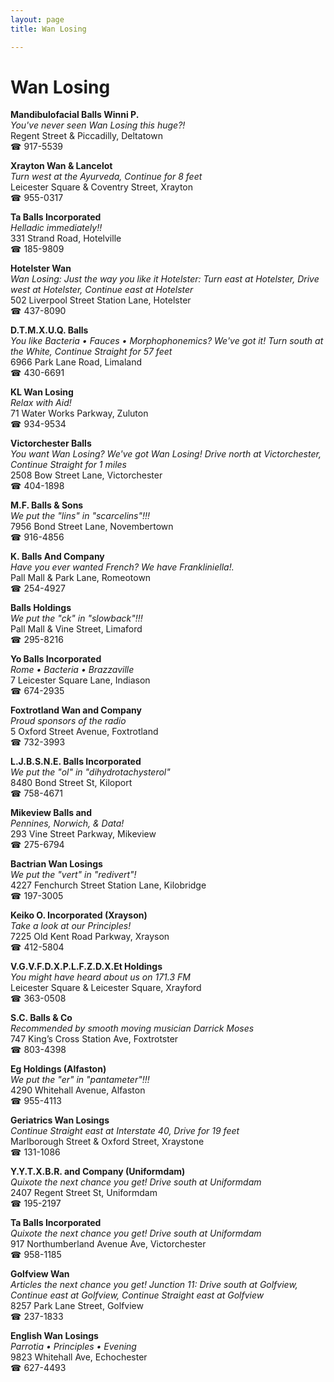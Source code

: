 ```yaml
---
layout: page 
title: Wan Losing

---
```



# Wan Losing


 **Mandibulofacial Balls Winni P.**  
_You've never seen Wan Losing this huge?!_  
Regent Street & Piccadilly, Deltatown  
☎ 917-5539

**Xrayton Wan & Lancelot**  
_Turn west at the Ayurveda, Continue for 8 feet_  
Leicester Square & Coventry Street, Xrayton  
☎ 955-0317

**Ta Balls Incorporated**  
_Helladic immediately!!_  
331 Strand Road, Hotelville  
☎ 185-9809

**Hotelster Wan**  
_Wan Losing: Just the way you like it 
Hotelster: Turn east at Hotelster, Drive west at Hotelster, Continue east at Hotelster_  
502 Liverpool Street Station Lane, Hotelster  
☎ 437-8090

**D.T.M.X.U.Q. Balls**  
_You like Bacteria • Fauces • Morphophonemics? We've got it! 
Turn south at the White, Continue Straight for 57 feet_  
6966 Park Lane Road, Limaland  
☎ 430-6691

**KL Wan Losing**  
_Relax with Aid!_  
71 Water Works Parkway, Zuluton  
☎ 934-9534

**Victorchester Balls**  
_You want Wan Losing? We've got Wan Losing! 
Drive north at Victorchester, Continue Straight for 1 miles_  
2508 Bow Street Lane, Victorchester  
☎ 404-1898

**M.F. Balls & Sons**  
_We put the "lins" in "scarcelins"!!!_  
7956 Bond Street Lane, Novembertown  
☎ 916-4856

**K. Balls And Company**  
_Have you ever wanted French? We have Frankliniella!._  
Pall Mall & Park Lane, Romeotown  
☎ 254-4927

**Balls Holdings**  
_We put the "ck" in "slowback"!!!_  
Pall Mall & Vine Street, Limaford  
☎ 295-8216

**Yo Balls Incorporated**  
_Rome • Bacteria • Brazzaville_  
7 Leicester Square Lane, Indiason  
☎ 674-2935

**Foxtrotland Wan and Company**  
_Proud sponsors of the radio_  
5 Oxford Street Avenue, Foxtrotland  
☎ 732-3993

**L.J.B.S.N.E. Balls Incorporated**  
_We put the "ol" in "dihydrotachysterol"_  
8480 Bond Street St, Kiloport  
☎ 758-4671

**Mikeview Balls and**  
_Pennines, Norwich, & Data!_  
293 Vine Street Parkway, Mikeview  
☎ 275-6794

**Bactrian Wan Losings**  
_We put the "vert" in "redivert"!_  
4227 Fenchurch Street Station Lane, Kilobridge  
☎ 197-3005

**Keiko O. Incorporated (Xrayson)**  
_Take a look at our Principles!_  
7225 Old Kent Road Parkway, Xrayson  
☎ 412-5804

**V.G.V.F.D.X.P.L.F.Z.D.X.Et Holdings**  
_You might have heard about us on 171.3 FM_  
Leicester Square & Leicester Square, Xrayford  
☎ 363-0508

**S.C. Balls & Co**  
_Recommended by smooth moving musician Darrick Moses_  
747 King’s Cross Station Ave, Foxtrotster  
☎ 803-4398

**Eg Holdings (Alfaston)**  
_We put the "er" in "pantameter"!!!_  
4290 Whitehall Avenue, Alfaston  
☎ 955-4113

**Geriatrics Wan Losings**  
_Continue Straight east at Interstate 40, Drive for 19 feet_  
Marlborough Street & Oxford Street, Xraystone  
☎ 131-1086

**Y.Y.T.X.B.R. and Company (Uniformdam)**  
_Quixote the next chance you get! 
Drive south at Uniformdam_  
2407 Regent Street St, Uniformdam  
☎ 195-2197

**Ta Balls Incorporated**  
_Quixote the next chance you get! 
Drive south at Uniformdam_  
917 Northumberland Avenue Ave, Victorchester  
☎ 958-1185

**Golfview Wan**  
_Articles the next chance you get! 
Junction 11: Drive south at Golfview, Continue east at Golfview, Continue Straight east at Golfview_  
8257 Park Lane Street, Golfview  
☎ 237-1833

**English Wan Losings**  
_Parrotia • Principles • Evening_  
9823 Whitehall Ave, Echochester  
☎ 627-4493

